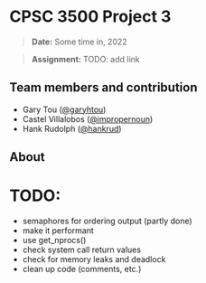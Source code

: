 # CPSC 3500 Project 3

> **Date:** Some time in, 2022

> **Assignment:** TODO: add link

## Team members and contribution

- Gary Tou ([@garyhtou](https://github.com/garyhtou))
- Castel Villalobos ([@impropernoun](https://github.com/impropernoun))
- Hank Rudolph ([@hankrud](https://github.com/HankRud))

## About



# TODO:
- semaphores for ordering output (partly done)
- make it performant
- use get_nprocs()
- check system call return values
- check for memory leaks and deadlock
- clean up code (comments, etc.)